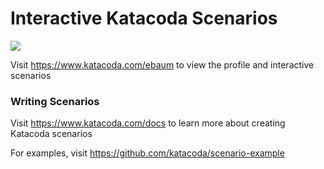 # Interactive Katacoda Scenarios

[![](http://shields.katacoda.com/katacoda/ebaum/count.svg)](https://www.katacoda.com/ebaum "Get your profile on Katacoda.com")

Visit https://www.katacoda.com/ebaum to view the profile and interactive scenarios

### Writing Scenarios
Visit https://www.katacoda.com/docs to learn more about creating Katacoda scenarios

For examples, visit https://github.com/katacoda/scenario-example
